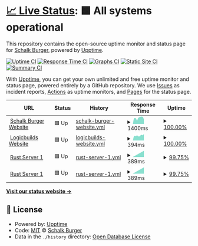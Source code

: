 # [📈 Live Status](https://demo.upptime.js.org): <!--live status--> **🟩 All systems operational**

This repository contains the open-source uptime monitor and status page for [Schalk Burger](https://schalkburger.io), powered by [Upptime](https://github.com/upptime/upptime).

[![Uptime CI](https://github.com/schalkburger/server-status/workflows/Uptime%20CI/badge.svg)](https://github.com/schalkburger/server-status/actions?query=workflow%3A%22Uptime+CI%22)
[![Response Time CI](https://github.com/schalkburger/server-status/workflows/Response%20Time%20CI/badge.svg)](https://github.com/schalkburger/server-status/actions?query=workflow%3A%22Response+Time+CI%22)
[![Graphs CI](https://github.com/schalkburger/server-status/workflows/Graphs%20CI/badge.svg)](https://github.com/schalkburger/server-status/actions?query=workflow%3A%22Graphs+CI%22)
[![Static Site CI](https://github.com/schalkburger/server-status/workflows/Static%20Site%20CI/badge.svg)](https://github.com/schalkburger/server-status/actions?query=workflow%3A%22Static+Site+CI%22)
[![Summary CI](https://github.com/schalkburger/server-status/workflows/Summary%20CI/badge.svg)](https://github.com/schalkburger/server-status/actions?query=workflow%3A%22Summary+CI%22)

With [Upptime](https://upptime.js.org), you can get your own unlimited and free uptime monitor and status page, powered entirely by a GitHub repository. We use [Issues](https://github.com/schalkburger/server-status/issues) as incident reports, [Actions](https://github.com/schalkburger/server-status/actions) as uptime monitors, and [Pages](https://demo.upptime.js.org) for the status page.

<!--start: status pages-->
<!-- This summary is generated by Upptime (https://github.com/upptime/upptime) -->
<!-- Do not edit this manually, your changes will be overwritten -->
<!-- prettier-ignore -->
| URL | Status | History | Response Time | Uptime |
| --- | ------ | ------- | ------------- | ------ |
| <img alt="" src="https://favicons.githubusercontent.com/schalkburger.io" height="13"> [Schalk Burger Website](https://schalkburger.io) | 🟩 Up | [schalk-burger-website.yml](https://github.com/schalkburger/server-status/commits/HEAD/history/schalk-burger-website.yml) | <details><summary><img alt="Response time graph" src="./graphs/schalk-burger-website/response-time-week.png" height="20"> 1400ms</summary><br><a href="https://status.schalkburger.io/history/schalk-burger-website"><img alt="Response time 1083" src="https://img.shields.io/endpoint?url=https%3A%2F%2Fraw.githubusercontent.com%2Fschalkburger%2Fserver-status%2FHEAD%2Fapi%2Fschalk-burger-website%2Fresponse-time.json"></a><br><a href="https://status.schalkburger.io/history/schalk-burger-website"><img alt="24-hour response time 1388" src="https://img.shields.io/endpoint?url=https%3A%2F%2Fraw.githubusercontent.com%2Fschalkburger%2Fserver-status%2FHEAD%2Fapi%2Fschalk-burger-website%2Fresponse-time-day.json"></a><br><a href="https://status.schalkburger.io/history/schalk-burger-website"><img alt="7-day response time 1400" src="https://img.shields.io/endpoint?url=https%3A%2F%2Fraw.githubusercontent.com%2Fschalkburger%2Fserver-status%2FHEAD%2Fapi%2Fschalk-burger-website%2Fresponse-time-week.json"></a><br><a href="https://status.schalkburger.io/history/schalk-burger-website"><img alt="30-day response time 1364" src="https://img.shields.io/endpoint?url=https%3A%2F%2Fraw.githubusercontent.com%2Fschalkburger%2Fserver-status%2FHEAD%2Fapi%2Fschalk-burger-website%2Fresponse-time-month.json"></a><br><a href="https://status.schalkburger.io/history/schalk-burger-website"><img alt="1-year response time 1083" src="https://img.shields.io/endpoint?url=https%3A%2F%2Fraw.githubusercontent.com%2Fschalkburger%2Fserver-status%2FHEAD%2Fapi%2Fschalk-burger-website%2Fresponse-time-year.json"></a></details> | <details><summary><a href="https://status.schalkburger.io/history/schalk-burger-website">100.00%</a></summary><a href="https://status.schalkburger.io/history/schalk-burger-website"><img alt="All-time uptime 99.83%" src="https://img.shields.io/endpoint?url=https%3A%2F%2Fraw.githubusercontent.com%2Fschalkburger%2Fserver-status%2FHEAD%2Fapi%2Fschalk-burger-website%2Fuptime.json"></a><br><a href="https://status.schalkburger.io/history/schalk-burger-website"><img alt="24-hour uptime 100.00%" src="https://img.shields.io/endpoint?url=https%3A%2F%2Fraw.githubusercontent.com%2Fschalkburger%2Fserver-status%2FHEAD%2Fapi%2Fschalk-burger-website%2Fuptime-day.json"></a><br><a href="https://status.schalkburger.io/history/schalk-burger-website"><img alt="7-day uptime 100.00%" src="https://img.shields.io/endpoint?url=https%3A%2F%2Fraw.githubusercontent.com%2Fschalkburger%2Fserver-status%2FHEAD%2Fapi%2Fschalk-burger-website%2Fuptime-week.json"></a><br><a href="https://status.schalkburger.io/history/schalk-burger-website"><img alt="30-day uptime 100.00%" src="https://img.shields.io/endpoint?url=https%3A%2F%2Fraw.githubusercontent.com%2Fschalkburger%2Fserver-status%2FHEAD%2Fapi%2Fschalk-burger-website%2Fuptime-month.json"></a><br><a href="https://status.schalkburger.io/history/schalk-burger-website"><img alt="1-year uptime 99.83%" src="https://img.shields.io/endpoint?url=https%3A%2F%2Fraw.githubusercontent.com%2Fschalkburger%2Fserver-status%2FHEAD%2Fapi%2Fschalk-burger-website%2Fuptime-year.json"></a></details>
| <img alt="" src="https://favicons.githubusercontent.com/logicbuilds.co.za" height="13"> [Logicbuilds Website](https://logicbuilds.co.za) | 🟩 Up | [logicbuilds-website.yml](https://github.com/schalkburger/server-status/commits/HEAD/history/logicbuilds-website.yml) | <details><summary><img alt="Response time graph" src="./graphs/logicbuilds-website/response-time-week.png" height="20"> 394ms</summary><br><a href="https://status.schalkburger.io/history/logicbuilds-website"><img alt="Response time 434" src="https://img.shields.io/endpoint?url=https%3A%2F%2Fraw.githubusercontent.com%2Fschalkburger%2Fserver-status%2FHEAD%2Fapi%2Flogicbuilds-website%2Fresponse-time.json"></a><br><a href="https://status.schalkburger.io/history/logicbuilds-website"><img alt="24-hour response time 466" src="https://img.shields.io/endpoint?url=https%3A%2F%2Fraw.githubusercontent.com%2Fschalkburger%2Fserver-status%2FHEAD%2Fapi%2Flogicbuilds-website%2Fresponse-time-day.json"></a><br><a href="https://status.schalkburger.io/history/logicbuilds-website"><img alt="7-day response time 394" src="https://img.shields.io/endpoint?url=https%3A%2F%2Fraw.githubusercontent.com%2Fschalkburger%2Fserver-status%2FHEAD%2Fapi%2Flogicbuilds-website%2Fresponse-time-week.json"></a><br><a href="https://status.schalkburger.io/history/logicbuilds-website"><img alt="30-day response time 428" src="https://img.shields.io/endpoint?url=https%3A%2F%2Fraw.githubusercontent.com%2Fschalkburger%2Fserver-status%2FHEAD%2Fapi%2Flogicbuilds-website%2Fresponse-time-month.json"></a><br><a href="https://status.schalkburger.io/history/logicbuilds-website"><img alt="1-year response time 434" src="https://img.shields.io/endpoint?url=https%3A%2F%2Fraw.githubusercontent.com%2Fschalkburger%2Fserver-status%2FHEAD%2Fapi%2Flogicbuilds-website%2Fresponse-time-year.json"></a></details> | <details><summary><a href="https://status.schalkburger.io/history/logicbuilds-website">100.00%</a></summary><a href="https://status.schalkburger.io/history/logicbuilds-website"><img alt="All-time uptime 100.00%" src="https://img.shields.io/endpoint?url=https%3A%2F%2Fraw.githubusercontent.com%2Fschalkburger%2Fserver-status%2FHEAD%2Fapi%2Flogicbuilds-website%2Fuptime.json"></a><br><a href="https://status.schalkburger.io/history/logicbuilds-website"><img alt="24-hour uptime 100.00%" src="https://img.shields.io/endpoint?url=https%3A%2F%2Fraw.githubusercontent.com%2Fschalkburger%2Fserver-status%2FHEAD%2Fapi%2Flogicbuilds-website%2Fuptime-day.json"></a><br><a href="https://status.schalkburger.io/history/logicbuilds-website"><img alt="7-day uptime 100.00%" src="https://img.shields.io/endpoint?url=https%3A%2F%2Fraw.githubusercontent.com%2Fschalkburger%2Fserver-status%2FHEAD%2Fapi%2Flogicbuilds-website%2Fuptime-week.json"></a><br><a href="https://status.schalkburger.io/history/logicbuilds-website"><img alt="30-day uptime 100.00%" src="https://img.shields.io/endpoint?url=https%3A%2F%2Fraw.githubusercontent.com%2Fschalkburger%2Fserver-status%2FHEAD%2Fapi%2Flogicbuilds-website%2Fuptime-month.json"></a><br><a href="https://status.schalkburger.io/history/logicbuilds-website"><img alt="1-year uptime 100.00%" src="https://img.shields.io/endpoint?url=https%3A%2F%2Fraw.githubusercontent.com%2Fschalkburger%2Fserver-status%2FHEAD%2Fapi%2Flogicbuilds-website%2Fuptime-year.json"></a></details>
| <img alt="" src="https://favicons.githubusercontent.com/api.trackyserver.com" height="13"> [Rust Server 1](https://api.trackyserver.com/widget/index.php?id=1488111) | 🟩 Up | [rust-server-1.yml](https://github.com/schalkburger/server-status/commits/HEAD/history/rust-server-1.yml) | <details><summary><img alt="Response time graph" src="./graphs/rust-server-1/response-time-week.png" height="20"> 389ms</summary><br><a href="https://status.schalkburger.io/history/rust-server-1"><img alt="Response time 389" src="https://img.shields.io/endpoint?url=https%3A%2F%2Fraw.githubusercontent.com%2Fschalkburger%2Fserver-status%2FHEAD%2Fapi%2Frust-server-1%2Fresponse-time.json"></a><br><a href="https://status.schalkburger.io/history/rust-server-1"><img alt="24-hour response time 389" src="https://img.shields.io/endpoint?url=https%3A%2F%2Fraw.githubusercontent.com%2Fschalkburger%2Fserver-status%2FHEAD%2Fapi%2Frust-server-1%2Fresponse-time-day.json"></a><br><a href="https://status.schalkburger.io/history/rust-server-1"><img alt="7-day response time 389" src="https://img.shields.io/endpoint?url=https%3A%2F%2Fraw.githubusercontent.com%2Fschalkburger%2Fserver-status%2FHEAD%2Fapi%2Frust-server-1%2Fresponse-time-week.json"></a><br><a href="https://status.schalkburger.io/history/rust-server-1"><img alt="30-day response time 389" src="https://img.shields.io/endpoint?url=https%3A%2F%2Fraw.githubusercontent.com%2Fschalkburger%2Fserver-status%2FHEAD%2Fapi%2Frust-server-1%2Fresponse-time-month.json"></a><br><a href="https://status.schalkburger.io/history/rust-server-1"><img alt="1-year response time 389" src="https://img.shields.io/endpoint?url=https%3A%2F%2Fraw.githubusercontent.com%2Fschalkburger%2Fserver-status%2FHEAD%2Fapi%2Frust-server-1%2Fresponse-time-year.json"></a></details> | <details><summary><a href="https://status.schalkburger.io/history/rust-server-1">99.75%</a></summary><a href="https://status.schalkburger.io/history/rust-server-1"><img alt="All-time uptime 99.75%" src="https://img.shields.io/endpoint?url=https%3A%2F%2Fraw.githubusercontent.com%2Fschalkburger%2Fserver-status%2FHEAD%2Fapi%2Frust-server-1%2Fuptime.json"></a><br><a href="https://status.schalkburger.io/history/rust-server-1"><img alt="24-hour uptime 99.75%" src="https://img.shields.io/endpoint?url=https%3A%2F%2Fraw.githubusercontent.com%2Fschalkburger%2Fserver-status%2FHEAD%2Fapi%2Frust-server-1%2Fuptime-day.json"></a><br><a href="https://status.schalkburger.io/history/rust-server-1"><img alt="7-day uptime 99.75%" src="https://img.shields.io/endpoint?url=https%3A%2F%2Fraw.githubusercontent.com%2Fschalkburger%2Fserver-status%2FHEAD%2Fapi%2Frust-server-1%2Fuptime-week.json"></a><br><a href="https://status.schalkburger.io/history/rust-server-1"><img alt="30-day uptime 99.75%" src="https://img.shields.io/endpoint?url=https%3A%2F%2Fraw.githubusercontent.com%2Fschalkburger%2Fserver-status%2FHEAD%2Fapi%2Frust-server-1%2Fuptime-month.json"></a><br><a href="https://status.schalkburger.io/history/rust-server-1"><img alt="1-year uptime 99.75%" src="https://img.shields.io/endpoint?url=https%3A%2F%2Fraw.githubusercontent.com%2Fschalkburger%2Fserver-status%2FHEAD%2Fapi%2Frust-server-1%2Fuptime-year.json"></a></details>
| <img alt="" src="https://favicons.githubusercontent.com/null" height="13"> [Rust Server 1](169.1.134.159) | 🟩 Up | [rust-server-1.yml](https://github.com/schalkburger/server-status/commits/HEAD/history/rust-server-1.yml) | <details><summary><img alt="Response time graph" src="./graphs/rust-server-1/response-time-week.png" height="20"> 389ms</summary><br><a href="https://status.schalkburger.io/history/rust-server-1"><img alt="Response time 389" src="https://img.shields.io/endpoint?url=https%3A%2F%2Fraw.githubusercontent.com%2Fschalkburger%2Fserver-status%2FHEAD%2Fapi%2Frust-server-1%2Fresponse-time.json"></a><br><a href="https://status.schalkburger.io/history/rust-server-1"><img alt="24-hour response time 389" src="https://img.shields.io/endpoint?url=https%3A%2F%2Fraw.githubusercontent.com%2Fschalkburger%2Fserver-status%2FHEAD%2Fapi%2Frust-server-1%2Fresponse-time-day.json"></a><br><a href="https://status.schalkburger.io/history/rust-server-1"><img alt="7-day response time 389" src="https://img.shields.io/endpoint?url=https%3A%2F%2Fraw.githubusercontent.com%2Fschalkburger%2Fserver-status%2FHEAD%2Fapi%2Frust-server-1%2Fresponse-time-week.json"></a><br><a href="https://status.schalkburger.io/history/rust-server-1"><img alt="30-day response time 389" src="https://img.shields.io/endpoint?url=https%3A%2F%2Fraw.githubusercontent.com%2Fschalkburger%2Fserver-status%2FHEAD%2Fapi%2Frust-server-1%2Fresponse-time-month.json"></a><br><a href="https://status.schalkburger.io/history/rust-server-1"><img alt="1-year response time 389" src="https://img.shields.io/endpoint?url=https%3A%2F%2Fraw.githubusercontent.com%2Fschalkburger%2Fserver-status%2FHEAD%2Fapi%2Frust-server-1%2Fresponse-time-year.json"></a></details> | <details><summary><a href="https://status.schalkburger.io/history/rust-server-1">99.75%</a></summary><a href="https://status.schalkburger.io/history/rust-server-1"><img alt="All-time uptime 99.75%" src="https://img.shields.io/endpoint?url=https%3A%2F%2Fraw.githubusercontent.com%2Fschalkburger%2Fserver-status%2FHEAD%2Fapi%2Frust-server-1%2Fuptime.json"></a><br><a href="https://status.schalkburger.io/history/rust-server-1"><img alt="24-hour uptime 99.75%" src="https://img.shields.io/endpoint?url=https%3A%2F%2Fraw.githubusercontent.com%2Fschalkburger%2Fserver-status%2FHEAD%2Fapi%2Frust-server-1%2Fuptime-day.json"></a><br><a href="https://status.schalkburger.io/history/rust-server-1"><img alt="7-day uptime 99.75%" src="https://img.shields.io/endpoint?url=https%3A%2F%2Fraw.githubusercontent.com%2Fschalkburger%2Fserver-status%2FHEAD%2Fapi%2Frust-server-1%2Fuptime-week.json"></a><br><a href="https://status.schalkburger.io/history/rust-server-1"><img alt="30-day uptime 99.75%" src="https://img.shields.io/endpoint?url=https%3A%2F%2Fraw.githubusercontent.com%2Fschalkburger%2Fserver-status%2FHEAD%2Fapi%2Frust-server-1%2Fuptime-month.json"></a><br><a href="https://status.schalkburger.io/history/rust-server-1"><img alt="1-year uptime 99.75%" src="https://img.shields.io/endpoint?url=https%3A%2F%2Fraw.githubusercontent.com%2Fschalkburger%2Fserver-status%2FHEAD%2Fapi%2Frust-server-1%2Fuptime-year.json"></a></details>

<!--end: status pages-->

[**Visit our status website →**](https://demo.upptime.js.org)

## 📄 License

- Powered by: [Upptime](https://github.com/upptime/upptime)
- Code: [MIT](./LICENSE) © [Schalk Burger](https://schalkburger.io)
- Data in the `./history` directory: [Open Database License](https://opendatacommons.org/licenses/odbl/1-0/)
